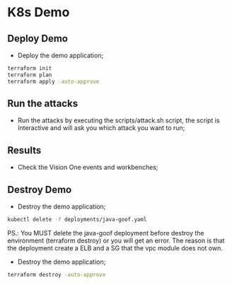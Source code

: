 # K8s Demo

## Deploy Demo

- Deploy the demo application;
```bash
terraform init
terraform plan
terraform apply -auto-approve
```

## Run the attacks

- Run the attacks by executing the scripts/attack.sh script, the script is interactive and will ask you which attack you want to run;

## Results

- Check the Vision One events and workbenches;


## Destroy Demo

- Destroy the demo application;
```bash
kubectl delete -f deployments/java-goof.yaml
```

PS.: You MUST delete the java-goof deployment before destroy the environment (terraform destroy) or you will get an error. The reason is that the deployment create a ELB and a SG that the vpc module does not own.

- Destroy the demo application;
```bash
terraform destroy -auto-approve
```











